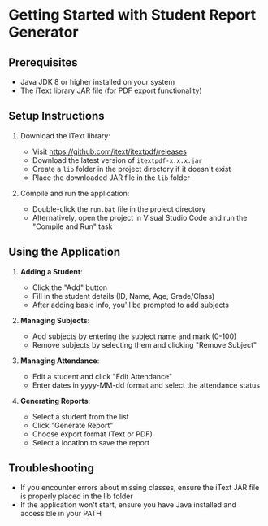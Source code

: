 # Getting Started with Student Report Generator

## Prerequisites

- Java JDK 8 or higher installed on your system
- The iText library JAR file (for PDF export functionality)

## Setup Instructions

1. Download the iText library:
   - Visit https://github.com/itext/itextpdf/releases
   - Download the latest version of `itextpdf-x.x.x.jar`
   - Create a `lib` folder in the project directory if it doesn't exist
   - Place the downloaded JAR file in the `lib` folder

2. Compile and run the application:
   - Double-click the `run.bat` file in the project directory
   - Alternatively, open the project in Visual Studio Code and run the "Compile and Run" task

## Using the Application

1. **Adding a Student**:
   - Click the "Add" button
   - Fill in the student details (ID, Name, Age, Grade/Class)
   - After adding basic info, you'll be prompted to add subjects

2. **Managing Subjects**:
   - Add subjects by entering the subject name and mark (0-100)
   - Remove subjects by selecting them and clicking "Remove Subject"

3. **Managing Attendance**:
   - Edit a student and click "Edit Attendance"
   - Enter dates in yyyy-MM-dd format and select the attendance status

4. **Generating Reports**:
   - Select a student from the list
   - Click "Generate Report"
   - Choose export format (Text or PDF)
   - Select a location to save the report

## Troubleshooting

- If you encounter errors about missing classes, ensure the iText JAR file is properly placed in the lib folder
- If the application won't start, ensure you have Java installed and accessible in your PATH
